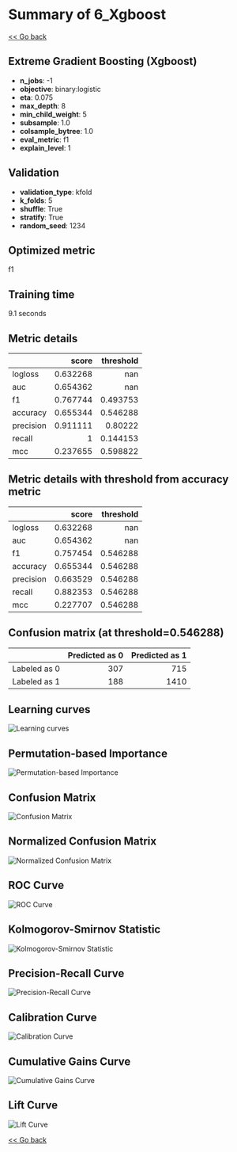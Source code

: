 # Summary of 6_Xgboost

[<< Go back](../README.md)


## Extreme Gradient Boosting (Xgboost)
- **n_jobs**: -1
- **objective**: binary:logistic
- **eta**: 0.075
- **max_depth**: 8
- **min_child_weight**: 5
- **subsample**: 1.0
- **colsample_bytree**: 1.0
- **eval_metric**: f1
- **explain_level**: 1

## Validation
 - **validation_type**: kfold
 - **k_folds**: 5
 - **shuffle**: True
 - **stratify**: True
 - **random_seed**: 1234

## Optimized metric
f1

## Training time

9.1 seconds

## Metric details
|           |    score |   threshold |
|:----------|---------:|------------:|
| logloss   | 0.632268 |  nan        |
| auc       | 0.654362 |  nan        |
| f1        | 0.767744 |    0.493753 |
| accuracy  | 0.655344 |    0.546288 |
| precision | 0.911111 |    0.80222  |
| recall    | 1        |    0.144153 |
| mcc       | 0.237655 |    0.598822 |


## Metric details with threshold from accuracy metric
|           |    score |   threshold |
|:----------|---------:|------------:|
| logloss   | 0.632268 |  nan        |
| auc       | 0.654362 |  nan        |
| f1        | 0.757454 |    0.546288 |
| accuracy  | 0.655344 |    0.546288 |
| precision | 0.663529 |    0.546288 |
| recall    | 0.882353 |    0.546288 |
| mcc       | 0.227707 |    0.546288 |


## Confusion matrix (at threshold=0.546288)
|              |   Predicted as 0 |   Predicted as 1 |
|:-------------|-----------------:|-----------------:|
| Labeled as 0 |              307 |              715 |
| Labeled as 1 |              188 |             1410 |

## Learning curves
![Learning curves](learning_curves.png)

## Permutation-based Importance
![Permutation-based Importance](permutation_importance.png)
## Confusion Matrix

![Confusion Matrix](confusion_matrix.png)


## Normalized Confusion Matrix

![Normalized Confusion Matrix](confusion_matrix_normalized.png)


## ROC Curve

![ROC Curve](roc_curve.png)


## Kolmogorov-Smirnov Statistic

![Kolmogorov-Smirnov Statistic](ks_statistic.png)


## Precision-Recall Curve

![Precision-Recall Curve](precision_recall_curve.png)


## Calibration Curve

![Calibration Curve](calibration_curve_curve.png)


## Cumulative Gains Curve

![Cumulative Gains Curve](cumulative_gains_curve.png)


## Lift Curve

![Lift Curve](lift_curve.png)



[<< Go back](../README.md)
